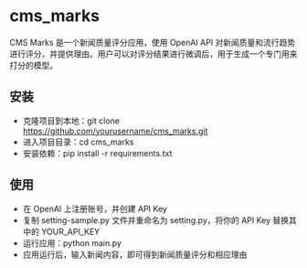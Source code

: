 # cms_marks

CMS Marks 是一个新闻质量评分应用，使用 OpenAI API 对新闻质量和流行趋势进行评分，并提供理由。用户可以对评分结果进行微调后，用于生成一个专门用来打分的模型。

## 安装

- 克隆项目到本地：git clone https://github.com/yourusername/cms_marks.git
- 进入项目目录：cd cms_marks
- 安装依赖：pip install -r requirements.txt

## 使用

- 在 OpenAI 上注册账号，并创建 API Key
- 复制 setting-sample.py 文件并重命名为 setting.py，将你的 API Key 替换其中的 YOUR_API_KEY
- 运行应用：python main.py
- 应用运行后，输入新闻内容，即可得到新闻质量评分和相应理由
